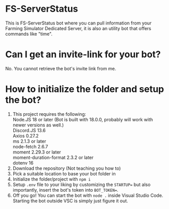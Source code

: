 # FS-ServerStatus

This is FS-ServerStatus bot where you can pull information from your Farming Simulator Dedicated Server,
it is also an utility bot that offers commands like "time".

# Can I get an invite-link for your bot?

No. You cannot retrieve the bot's invite link from me.

# How to initialize the folder and setup the bot?

1. This project requires the following:  
   Node.JS 18 or later (Bot is built with 18.0.0, probably will work with newer versions as well.)  
   Discord.JS 13.6    
   Axios 0.27.2  
   ms 2.1.3 or later  
   node-fetch 2.6.7  
   moment 2.29.3 or later  
   moment-duration-format 2.3.2 or later  
   dotenv 16
2. Download the repository (Not teaching you how to)
3. Pick a suitable location to base your bot folder in
4. Initialize the folder/project with `npm i`
5. Setup `.env` file to your liking by customizing the `STARTUP=` but also importantly, insert the bot's token into `BOT_TOKEN=`.
6. Off you go! You can start the bot with `node .` inside Visual Studio Code. Starting the bot outside VSC is simply just figure it out.
